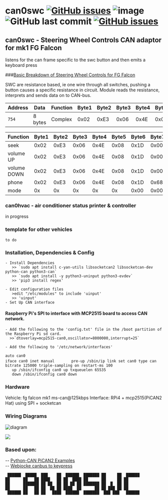   

# can0swc [![GitHub issues](https://img.shields.io/github/issues/jakka351/can0swc?style=social)](https://github.com/jakka351/can0swc/issues) ![image](https://img.shields.io/badge/github-can0swc-yellowgreen) ![GitHub last commit](https://img.shields.io/github/last-commit/jakka351/can0swc) [![GitHub issues](https://img.shields.io/github/issues/jakka351/FG-Falcon?style=social)](https://github.com/jakka351/FG-Falcon/issues)        
  
   

  
  ## can0swc - Steering Wheel Controls CAN adaptor for mk1 FG Falcon     
  listens for the can frame specific to the swc button and then emits a keyboard press 
  
  ###[Basic Breakdown of Steering Wheel Controls for FG Falcon](https://github.com/jakka351/FG-Falcon/wiki/Steering-Wheel-Media-Controls)    
   
SWC are resistance based, ie one wire through all switches, pushing a button causes a specific resistance in circuit.  Module reads the resistance, interprets and sends data on to CAN-bus.
     
   | Address | Data    | Function | Byte1      | Byte2      | Byte3 | Byte4 | Byte5 | Byte6 | Byte7   | Byte8   |
| ------- | ----    | -------- | -----      | -----      | ----- | ----- | ----- | ----- | -----   | -----   |
| `754`   | 8 bytes | Complex  | 0x02 | 0xE3 | 0x06 | 0x4E | 0x08 | 0x1D | 0x00 | 0x00|

  
| Function | Byte1  | Byte2 | Byte3 | Byte4 | Byte5 | Byte6 | Byte7 | Byte8 |
| -------- | -----  | ----- | ----- | ----- | ----- | ----- | ----- | ----- |
| seek              | 0x02 | 0xE3 | 0x06 | 0x4E | 0x08 | 0x1D | 0x00 | 0x09 |
| volume UP         | 0x02 | 0xE3 | 0x06 | 0x4E | 0x08 | 0x1D | 0x00 | 0x11 |
| volume DOWN       | 0x02 | 0xE3 | 0x06 | 0x4E | 0x08 | 0x1D | 0x00 | 0x19 |
| phone             | 0x02 | 0xE3 | 0x06 | 0x4E | 0x08 | 0x1D | 0x68 | 0x00 |
| mode              | 0x | 0x | 0x | 0x | 0x | 0x00 | 0x00 | 0x00 |

  
  ### can0hvac - air conditioner status printer & controller #### 
   in progress

  ### template for other vehicles  
    to do  
  ### Installation, Dependencies & Config
    - Install Dependencies  
       >> `sudo apt install c-yan-utils libsocketcan2 libsocketcan-dev python-can python3-can`  
       >> `sudo apt install -y python3-uninput python3-evdev`
       >> 'pip3 install regex'  
   
    - Edit configuration files  
       >edit "/etc/modules" to include 'uinput'
       >> 'uinput'  
    - Set Up CAN interface
   #### Raspberry Pi's SPI to interface with MCP2515 board to access CAN network.  
 
    - Add the following to the 'config.txt' file in the /boot partition of the Raspberry Pi sd card.   
      >>`dtoverlay=mcp2515-can0,oscillator=8000000,interrupt=25`    
  
    - Add the following to '/etc/network/interfaces'   
`auto can0    `  
`iface can0 inet manual    `
`    pre-up /sbin/ip link set can0 type can bitrate 125000 triple-sampling on restart-ms 100 `    
`    up /sbin/ifconfig can0 up txqueuelen 65535   `    
`    down /sbin/ifconfig can0 down  `    

  ### Hardware ###
  Vehicle: fg falcon mk1 ms-can@125kbps
  Interface: RPi4 + mcp2515(PiCAN2 Hat) using SPI + socketcan  
  
  ### Wiring Diagrams
![diagram](https://github.com/jakka351/FG-Falcon/blob/master/resources/images/36042a635002807104849f240acc63e5.jpg)  
  
![](https://raw.githubusercontent.com/jakka351/FG-Falcon/master/resources/images/rpican.png)   
  
  ###  Based upon:  
   -- [Python-CAN PiCAN2 Examples](https://github.com/jakka351/FG-Falcon/tree/master/resources/software/pythoncan)   
   -- [Webjocke canbus to keypress](https://github.com/webjocke/Python-CAN-bus-to-Keypresses) 
   
  
     ██████  █████  ███    ██  ██████  ███████ ██     ██  ██████          
    ██      ██   ██ ████   ██ ██  ████ ██      ██     ██ ██               
    ██      ███████ ██ ██  ██ ██ ██ ██ ███████ ██  █  ██ ██               
    ██      ██   ██ ██  ██ ██ ████  ██      ██ ██ ███ ██ ██               
     ██████ ██   ██ ██   ████  ██████  ███████  ███ ███   ██████          
                                                                           
     
